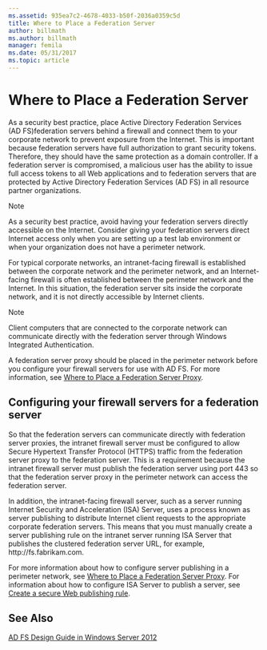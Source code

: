 ```yaml
---
ms.assetid: 935ea7c2-4678-4033-b50f-2036a0359c5d
title: Where to Place a Federation Server
author: billmath
ms.author: billmath
manager: femila
ms.date: 05/31/2017
ms.topic: article
---
```


# Where to Place a Federation Server

As a security best practice, place Active Directory Federation Services \(AD FS\)federation servers behind a firewall and connect them to your corporate network to prevent exposure from the Internet. This is important because federation servers have full authorization to grant security tokens. Therefore, they should have the same protection as a domain controller. If a federation server is compromised, a malicious user has the ability to issue full access tokens to all Web applications and to federation servers that are protected by Active Directory Federation Services \(AD FS\) in all resource partner organizations.

> [!NOTE]
> As a security best practice, avoid having your federation servers directly accessible on the Internet. Consider giving your federation servers direct Internet access only when you are setting up a test lab environment or when your organization does not have a perimeter network.

For typical corporate networks, an intranet\-facing firewall is established between the corporate network and the perimeter network, and an Internet\-facing firewall is often established between the perimeter network and the Internet. In this situation, the federation server sits inside the corporate network, and it is not directly accessible by Internet clients.

> [!NOTE]
> Client computers that are connected to the corporate network can communicate directly with the federation server through Windows Integrated Authentication.

A federation server proxy should be placed in the perimeter network before you configure your firewall servers for use with AD FS. For more information, see [Where to Place a Federation Server Proxy](Where-to-Place-a-Federation-Server-Proxy.md).

## Configuring your firewall servers for a federation server
So that the federation servers can communicate directly with federation server proxies, the intranet firewall server must be configured to allow Secure Hypertext Transfer Protocol \(HTTPS\) traffic from the federation server proxy to the federation server. This is a requirement because the intranet firewall server must publish the federation server using port 443 so that the federation server proxy in the perimeter network can access the federation server.

In addition, the intranet\-facing firewall server, such as a server running Internet Security and Acceleration \(ISA\) Server, uses a process known as server publishing to distribute Internet client requests to the appropriate corporate federation servers. This means that you must manually create a server publishing rule on the intranet server running ISA Server that publishes the clustered federation server URL, for example, http:\/\/fs.fabrikam.com.

For more information about how to configure server publishing in a perimeter network, see [Where to Place a Federation Server Proxy](Where-to-Place-a-Federation-Server-Proxy.md). For information about how to configure ISA Server to publish a server, see [Create a secure Web publishing rule](https://go.microsoft.com/fwlink/?LinkId=75182).

## See Also
[AD FS Design Guide in Windows Server 2012](AD-FS-Design-Guide-in-Windows-Server-2012.md)
